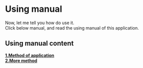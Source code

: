 # Using manual
Now, let me tell you how do use it.\
Click below manual, and read the using manual of this application.
## Using manual content
[**1.Method of application**](Using-manual/Method-of-application.md)\
[**2.More method**](Using-manual/More-method.md)
